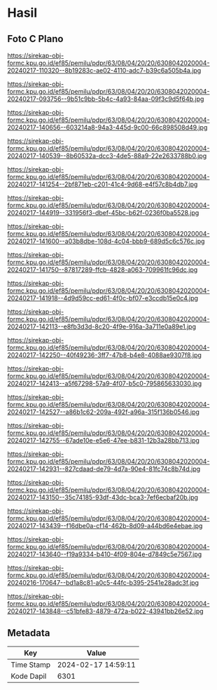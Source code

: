 # Hasil

## Foto C Plano

https://sirekap-obj-formc.kpu.go.id/ef85/pemilu/pdpr/63/08/04/20/20/6308042020004-20240217-110320--8b19283c-ae02-4110-adc7-b39c6a505b4a.jpg

https://sirekap-obj-formc.kpu.go.id/ef85/pemilu/pdpr/63/08/04/20/20/6308042020004-20240217-093756--9b51c9bb-5b4c-4a93-84aa-09f3c9d5f64b.jpg

https://sirekap-obj-formc.kpu.go.id/ef85/pemilu/pdpr/63/08/04/20/20/6308042020004-20240217-140656--603214a8-94a3-445d-9c00-66c898508d49.jpg

https://sirekap-obj-formc.kpu.go.id/ef85/pemilu/pdpr/63/08/04/20/20/6308042020004-20240217-140539--8b60532a-dcc3-4de5-88a9-22e2633788b0.jpg

https://sirekap-obj-formc.kpu.go.id/ef85/pemilu/pdpr/63/08/04/20/20/6308042020004-20240217-141254--2bf871eb-c201-41c4-9d68-e4f57c8b4db7.jpg

https://sirekap-obj-formc.kpu.go.id/ef85/pemilu/pdpr/63/08/04/20/20/6308042020004-20240217-144919--331956f3-dbef-45bc-b62f-0236f0ba5528.jpg

https://sirekap-obj-formc.kpu.go.id/ef85/pemilu/pdpr/63/08/04/20/20/6308042020004-20240217-141600--a03b8dbe-108d-4c04-bbb9-689d5c6c576c.jpg

https://sirekap-obj-formc.kpu.go.id/ef85/pemilu/pdpr/63/08/04/20/20/6308042020004-20240217-141750--87817289-ffcb-4828-a063-709961fc96dc.jpg

https://sirekap-obj-formc.kpu.go.id/ef85/pemilu/pdpr/63/08/04/20/20/6308042020004-20240217-141918--4d9d59cc-ed61-4f0c-bf07-e3ccdb15e0c4.jpg

https://sirekap-obj-formc.kpu.go.id/ef85/pemilu/pdpr/63/08/04/20/20/6308042020004-20240217-142113--e8fb3d3d-8c20-4f9e-916a-3a711e0a89e1.jpg

https://sirekap-obj-formc.kpu.go.id/ef85/pemilu/pdpr/63/08/04/20/20/6308042020004-20240217-142250--40f49236-3ff7-47b8-b4e8-4088ae9307f8.jpg

https://sirekap-obj-formc.kpu.go.id/ef85/pemilu/pdpr/63/08/04/20/20/6308042020004-20240217-142413--a5f67298-57a9-4f07-b5c0-795865633030.jpg

https://sirekap-obj-formc.kpu.go.id/ef85/pemilu/pdpr/63/08/04/20/20/6308042020004-20240217-142527--a86b1c62-209a-492f-a96a-315f136b0546.jpg

https://sirekap-obj-formc.kpu.go.id/ef85/pemilu/pdpr/63/08/04/20/20/6308042020004-20240217-142755--67ade10e-e5e6-47ee-b831-12b3a28bb713.jpg

https://sirekap-obj-formc.kpu.go.id/ef85/pemilu/pdpr/63/08/04/20/20/6308042020004-20240217-142931--827cdaad-de79-4d7a-90e4-81fc74c8b74d.jpg

https://sirekap-obj-formc.kpu.go.id/ef85/pemilu/pdpr/63/08/04/20/20/6308042020004-20240217-143150--35c74185-93df-43dc-bca3-7ef6ecbaf20b.jpg

https://sirekap-obj-formc.kpu.go.id/ef85/pemilu/pdpr/63/08/04/20/20/6308042020004-20240217-143439--f16dbe0a-cf14-462b-8d09-a44bd6e4ebae.jpg

https://sirekap-obj-formc.kpu.go.id/ef85/pemilu/pdpr/63/08/04/20/20/6308042020004-20240217-143640--f19a9334-b410-4f09-804e-d7849c5e7567.jpg

https://sirekap-obj-formc.kpu.go.id/ef85/pemilu/pdpr/63/08/04/20/20/6308042020004-20240216-170647--bd1a8c81-a0c5-44fc-b395-2541e28adc3f.jpg

https://sirekap-obj-formc.kpu.go.id/ef85/pemilu/pdpr/63/08/04/20/20/6308042020004-20240217-143848--c51bfe83-4879-472a-b022-43941bb26e52.jpg


## Metadata

| Key        | Value               |
| ---------- | ------------------- |
| Time Stamp | 2024-02-17 14:59:11 |
| Kode Dapil | 6301                |




